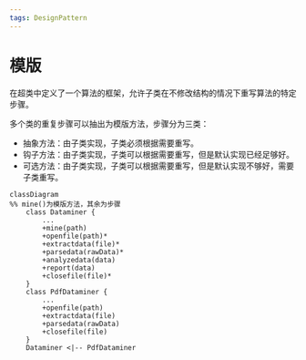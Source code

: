 ```yaml
---
tags: DesignPattern
---
```

# 模版

在超类中定义了一个算法的框架，允许子类在不修改结构的情况下重写算法的特定步骤。

多个类的重复步骤可以抽出为模版方法，步骤分为三类：

- 抽象方法：由子类实现，子类必须根据需要重写。
- 钩子方法：由子类实现，子类可以根据需要重写，但是默认实现已经足够好。
- 可选方法：由子类实现，子类可以根据需要重写，但是默认实现不够好，需要子类重写。

```mermaid
classDiagram
%% mine()为模版方法，其余为步骤
    class Dataminer {
        ...
        +mine(path)
        +openfile(path)*
        +extractdata(file)*
        +parsedata(rawData)*
        +analyzedata(data)
        +report(data)
        +closefile(file)*
    }
    class PdfDataminer {
        ...
        +openfile(path)
        +extractdata(file)
        +parsedata(rawData)
        +closefile(file)
    }
    Dataminer <|-- PdfDataminer
```
